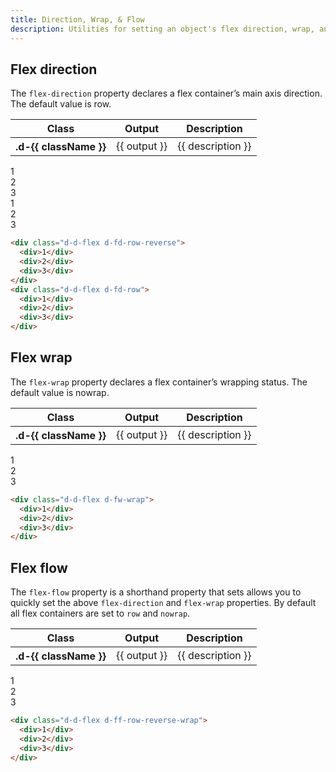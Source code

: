 ```yaml
---
title: Direction, Wrap, & Flow
description: Utilities for setting an object's flex direction, wrap, and flow directions.
---
```


## Flex direction

The `flex-direction` property declares a flex container’s main axis direction. The default value is row.

<table class="d-table dialtone-doc-table">
  <thead>
    <tr>
      <th scope="col" class="d-w20p">Class</th>
      <th scope="col" class="d-w30p">Output</th>
      <th scope="col">Description</th>
    </tr>
  </thead>
  <tbody>
    <tr v-for="{ class: className, output, description } in direction">
      <th scope="row" class="d-ff-mono d-fc-purple-400 d-fw-normal d-fs-100">.d-{{ className }}</th>
      <td class="d-ff-mono d-fs-100">{{ output }}</td>
      <td>{{ description }}</td>
    </tr>
  </tbody>
</table>

<code-well-header class="d-fl-center d-fd-column d-p24 d-bgc-purple-100 d-bgo50 d-w100p d-hmn216">
  <div class="d-d-flex d-fd-row-reverse d-w100p d-bar8 d-bgc-purple-100">
    <div class="d-fl-center d-m8 d-p16 d-w64 d-h64 d-bgc-purple-300 d-bar4 d-fs-300 d-fc-primary d-fw-bold">1</div>
    <div class="d-fl-center d-m8 d-p16 d-w64 d-h64 d-bgc-purple-300 d-bar4 d-fs-300 d-fc-primary d-fw-bold">2</div>
    <div class="d-fl-center d-m8 d-p16 d-w64 d-h64 d-bgc-purple-300 d-bar4 d-fs-300 d-fc-primary d-fw-bold">3</div>
  </div>
  <div class="d-d-flex d-fd-row d-w100p d-mt16 d-bar8 d-bgc-purple-100">
    <div class="d-fl-center d-m8 d-p16 d-w64 d-h64 d-bgc-purple-300 d-bar4 d-fs-300 d-fc-primary d-fw-bold">1</div>
    <div class="d-fl-center d-m8 d-p16 d-w64 d-h64 d-bgc-purple-300 d-bar4 d-fs-300 d-fc-primary d-fw-bold">2</div>
    <div class="d-fl-center d-m8 d-p16 d-w64 d-h64 d-bgc-purple-300 d-bar4 d-fs-300 d-fc-primary d-fw-bold">3</div>
  </div>
</code-well-header>

```html
<div class="d-d-flex d-fd-row-reverse">
  <div>1</div>
  <div>2</div>
  <div>3</div>
</div>
<div class="d-d-flex d-fd-row">
  <div>1</div>
  <div>2</div>
  <div>3</div>
</div>
```

## Flex wrap

The `flex-wrap` property declares a flex container’s wrapping status. The default value is nowrap.

<table class="d-table dialtone-doc-table">
  <thead>
    <tr>
      <th scope="col" class="d-w20p">Class</th>
      <th scope="col" class="d-w30p">Output</th>
      <th scope="col">Description</th>
    </tr>
  </thead>
  <tbody>
    <tr v-for="{ class: className, output, description } in wrap">
      <th scope="row" class="d-ff-mono d-fc-purple-400 d-fw-normal d-fs-100">.d-{{ className }}</th>
      <td class="d-ff-mono d-fs-100">{{ output }}</td>
      <td>{{ description }}</td>
    </tr>
    </tbody>
</table>

<code-well-header class="d-fl-center d-fd-column d-p24 d-bgc-magenta-100 d-bgo50 d-w100p d-hmn216">
  <div class="d-d-flex d-fw-wrap d-w100p d-bar8 d-bgc-magenta-100">
    <div class="d-fl-center d-m8 d-p16 d-w25p d-h64 d-bgc-magenta-200 d-bar4 d-fs-300 d-fw-bold">1</div>
    <div class="d-fl-center d-m8 d-p16 d-w50p d-h64 d-bgc-magenta-200 d-bar4 d-fs-300 d-fw-bold">2</div>
    <div class="d-fl-center d-m8 d-p16 d-w75p d-h64 d-bgc-magenta-200 d-bar4 d-fs-300 d-fw-bold">3</div>
  </div>
</code-well-header>

```html
<div class="d-d-flex d-fw-wrap">
  <div>1</div>
  <div>2</div>
  <div>3</div>
</div>
```

## Flex flow

The `flex-flow` property is a shorthand property that sets allows you to quickly set the above `flex-direction` and `flex-wrap` properties. By default all flex containers are set to `row` and `nowrap`.

<table class="d-table dialtone-doc-table">
  <thead>
    <tr>
      <th scope="col" class="d-w20p">Class</th>
      <th scope="col" class="d-w30p">Output</th>
      <th scope="col">Description</th>
    </tr>
  </thead>
  <tbody>
    <tr v-for="{class: className, output, description} in flow">
      <th scope="row" class="d-ff-mono d-fc-purple-400 d-fw-normal d-fs-100">.d-{{ className }}</th>
      <td class="d-ff-mono d-fs-100">{{ output }}</td>
      <td>{{ description }}</td>
    </tr>
  </tbody>
</table>

<code-well-header class="d-fl-center d-fd-column d-p24 d-bgc-blue-100 d-bgo50 d-w100p d-hmn216">
  <div class="d-d-flex d-ff-row-reverse-wrap d-w100p d-bar8 d-bgc-blue-100">
    <div class="d-fl-center d-m8 d-p16 d-w25p d-h64 d-bgc-blue-400 d-bar4 d-fs-300 d-fw-bold">1</div>
    <div class="d-fl-center d-m8 d-p16 d-w50p d-h64 d-bgc-blue-400 d-bar4 d-fs-300 d-fw-bold">2</div>
    <div class="d-fl-center d-m8 d-p16 d-w75p d-h64 d-bgc-blue-400 d-bar4 d-fs-300 d-fw-bold">3</div>
  </div>
</code-well-header>

```html
<div class="d-d-flex d-ff-row-reverse-wrap">
  <div>1</div>
  <div>2</div>
  <div>3</div>
</div>
```

<script setup>
  import { direction, wrap, flow } from '@data/flex.json';
</script>
